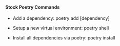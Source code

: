#### Stock Poetry Commands

- Add a dependency: poetry add [dependency]

- Setup a new virtual environment: poetry shell

- Install all dependencies via poetry: poetry install

